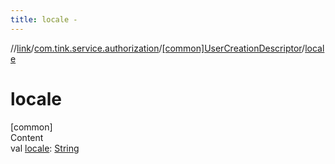 ```yaml
---
title: locale -
---
```

//[link](../../index.md)/[com.tink.service.authorization](../index.md)/[[common]UserCreationDescriptor](index.md)/[locale](locale.md)



# locale  
[common]  
Content  
val [locale](locale.md): [String](https://kotlinlang.org/api/latest/jvm/stdlib/kotlin/-string/index.html)  



